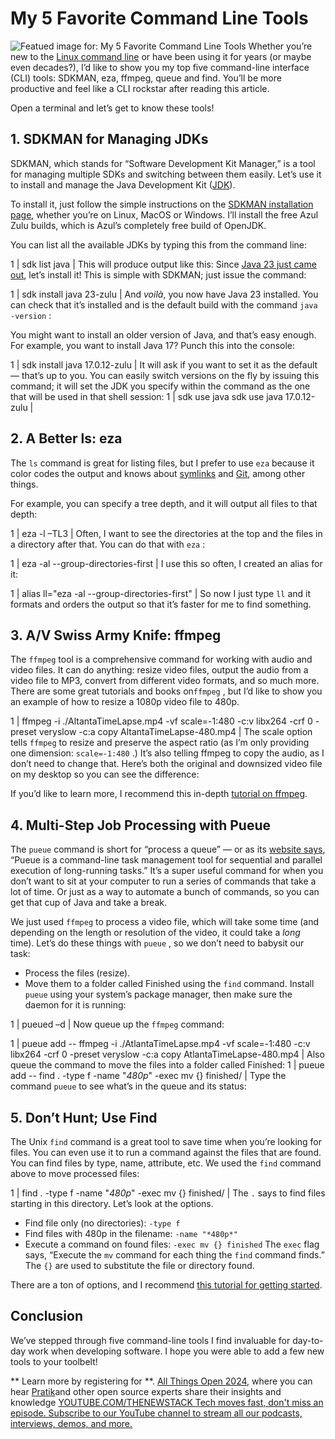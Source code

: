 # My 5 Favorite Command Line Tools
![Featued image for: My 5 Favorite Command Line Tools](https://cdn.thenewstack.io/media/2024/10/28e31613-5favoritecommandlinetools-1024x576.jpg)
Whether you’re new to the [Linux command line](https://thenewstack.io/tns-linux-sb00-3-understand-the-linux-command-line/) or have been using it for years (or maybe even decades?), I’d like to show you my top five command-line interface (CLI) tools: SDKMAN, eza, ffmpeg, queue and find. You’ll be more productive and feel like a CLI rockstar after reading this article.

Open a terminal and let’s get to know these tools!

## 1. SDKMAN for Managing JDKs
SDKMAN, which stands for “Software Development Kit Manager,” is a tool for managing multiple SDKs and switching between them easily. Let’s use it to install and manage the Java Development Kit ([JDK](https://thenewstack.io/end-of-the-road-for-javafx-in-jdk-8-keeping-your-apps-alive/)).

To install it, just follow the simple instructions on the [SDKMAN installation page](https://sdkman.io/install/), whether you’re on Linux, MacOS or Windows. I’ll install the free Azul Zulu builds, which is Azul’s completely free build of OpenJDK.

You can list all the available JDKs by typing this from the command line:

1 |
sdk list java |
This will produce output like this:
Since [Java 23 just came out](https://thenewstack.io/oracle-unveils-java-23-simplicity-meets-enterprise-power/), let’s install it! This is simple with SDKMAN; just issue the command:

1 |
sdk install java 23-zulu |
And *voilà*, you now have Java 23 installed. You can check that it’s installed and is the default build with the command `java -version`
:

You might want to install an older version of Java, and that’s easy enough. For example, you want to install Java 17? Punch this into the console:

1 |
sdk install java 17.0.12-zulu |
It will ask if you want to set it as the default — that’s up to you. You can easily switch versions on the fly by issuing this command; it will set the JDK you specify within the command as the one that will be used in that shell session:
1 |
sdk use java sdk use java 17.0.12-zulu |
## 2. A Better ls: eza
The `ls`
command is great for listing files, but I prefer to use `eza`
because it color codes the output and knows about [symlinks](https://en.wikipedia.org/wiki/Symbolic_link) and [Git](https://roadmap.sh/git-github), among other things.

For example, you can specify a tree depth, and it will output all files to that depth:

1 |
eza -l –TL3 |
Often, I want to see the directories at the top and the files in a directory after that. You can do that with `eza`
:

1 |
eza -al --group-directories-first |
I use this so often, I created an alias for it:

1 |
alias ll="eza -al --group-directories-first" |
So now I just type `ll`
and it formats and orders the output so that it’s faster for me to find something.
## 3. A/V Swiss Army Knife: ffmpeg
The `ffmpeg`
tool is a comprehensive command for working with audio and video files. It can do anything: resize video files, output the audio from a video file to MP3, convert from different video formats, and so much more. There are some great tutorials and books on`ffmpeg`
, but I’d like to show you an example of how to resize a 1080p video file to 480p.

1 |
ffmpeg -i ./AltantaTimeLapse.mp4 -vf scale=-1:480 -c:v libx264 -crf 0 -preset veryslow -c:a copy AltantaTimeLapse-480.mp4 |
The scale option tells `ffmpeg`
to resize and preserve the aspect ratio (as I’m only providing one dimension: `scale=-1:480`
.) It’s also telling ffmpeg to copy the audio, as I don’t need to change that.
Here’s both the original and downsized video file on my desktop so you can see the difference:

If you’d like to learn more, I recommend this in-depth [tutorial on ffmpeg](https://img.ly/blog/ultimate-guide-to-ffmpeg/).

## 4. Multi-Step Job Processing with Pueue
The `pueue`
command is short for “process a queue” — or as its [website says](https://github.com/Nukesor/pueue), “Pueue is a command-line task management tool for sequential and parallel execution of long-running tasks.” It’s a super useful command for when you don’t want to sit at your computer to run a series of commands that take a lot of time. Or just as a way to automate a bunch of commands, so you can get that cup of Java and take a break.

We just used `ffmpeg`
to process a video file, which will take some time (and depending on the length or resolution of the video, it could take a *long* time). Let’s do these things with `pueue`
, so we don’t need to babysit our task:

- Process the files (resize).
- Move them to a folder called Finished using the
`find`
command.
Install `pueue`
using your system’s package manager, then make sure the daemon for it is running:

1 |
pueued –d |
Now queue up the `ffmpeg`
command:

1 |
pueue add -- ffmpeg -i ./AtlantaTimeLapse.mp4 -vf scale=-1:480 -c:v libx264 -crf 0 -preset veryslow -c:a copy AtlantaTimeLapse-480.mp4 |
Also queue the command to move the files into a folder called Finished:
1 |
pueue add -- find . -type f -name "*480p*" -exec mv {} finished/ |
Type the command `pueue`
to see what’s in the queue and its status:
## 5. Don’t Hunt; Use Find
The Unix `find`
command is a great tool to save time when you’re looking for files. You can even use it to run a command against the files that are found. You can find files by type, name, attribute, etc. We used the `find`
command above to move processed files:

1 |
find . -type f -name "*480p*" -exec mv {} finished/ |
The `.`
says to find files starting in this directory.
Let’s look at the options.

- Find file only (no directories):
`-type f`
- Find files with 480p in the filename:
`-name "*480p*"`
- Execute a command on found files:
`-exec mv {} finished`
The `exec`
flag says, “Execute the `mv`
command for each thing the `find`
command finds.” The `{}`
are used to substitute the file or directory found.

There are a ton of options, and I recommend [this tutorial for getting started](https://www.softwaretestinghelp.com/find-command-in-unix/).

## Conclusion
We’ve stepped through five command-line tools I find invaluable for day-to-day work when developing software. I hope you were able to add a few new tools to your toolbelt!

** Learn more by registering for **.
[All Things Open 2024](https://thenewstack.io/event/all-things-open-2024/), where you can hear
[Pratik](https://2024.allthingsopen.org/speakers/pratik-patel)and other open source experts share their insights and knowledge
[
YOUTUBE.COM/THENEWSTACK
Tech moves fast, don't miss an episode. Subscribe to our YouTube
channel to stream all our podcasts, interviews, demos, and more.
](https://youtube.com/thenewstack?sub_confirmation=1)